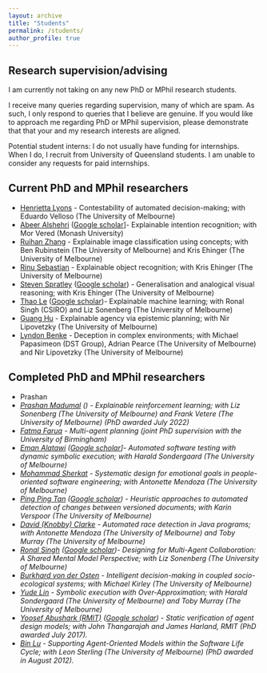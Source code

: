 ```yaml
---
layout: archive
title: "Students"
permalink: /students/
author_profile: true
---
```


## Research supervision/advising

I am currently not taking on any new PhD or MPhil research students.

I receive many queries regarding supervision, many of which are spam. As such, I only respond to queries that I believe are genuine. If you would like to approach me regarding PhD or MPhil supervision, please demonstrate that that your and my research interests are aligned.

Potential student interns: I do not usually have funding for internships. When I do, I recruit from University of Queensland students. I am unable to consider any requests for paid internships.

## Current PhD and MPhil researchers

* [Henrietta Lyons](https://au.linkedin.com/in/henrietta-lyons-b4420370) - Contestability of automated decision-making; with Eduardo Velloso (The University of Melbourne)
* [Abeer Alshehri](https://au.linkedin.com/in/abeer-alshehri-79b797121) ([Google scholar](https://scholar.google.com/citations?user=qw3twmAAAAAJ&hl=en&oi=ao)]- Explainable intention recognition; with Mor Vered (Monash University)
* [Ruihan Zhang](https://scholar.google.com/citations?user=gjSlsnQAAAAJ&hl=en&oi=ao) - Explainable image classification using concepts; with Ben Rubinstein (The University of Melbourne) and Kris Ehinger (The University of Melbourne)
* [Rinu Sebastian](https://au.linkedin.com/in/rinu-ann-sebastian-06323b157) - Explainable object recognition; with Kris Ehinger (The University of Melbourne)
* [Steven Spratley](https://au.linkedin.com/in/stevenspratley) ([Google scholar](https://scholar.google.com/citations?user=_8vZpYMAAAAJ&hl=en&oi=ao))  - Generalisation and analogical visual reasoning; with Kris Ehinger (The University of Melbourne)
* [Thao Le](https://thaole.xyz/) ([Google scholar](https://scholar.google.com/citations?user=lvj_SeIAAAAJ&hl=en&oi=ao))- Explainable machine learning; with Ronal Singh (CSIRO) and Liz Sonenberg (The University of Melbourne)
* [Guang Hu](https://au.linkedin.com/in/guang-hu-7507b4115)  - Explainable agency via epistemic planning; with Nir Lipovetzky (The University of Melbourne)
* [Lyndon Benke](https://scholar.google.com/citations?user=l5KtWPEAAAAJ&hl=en) - Deception in complex environments; with Michael Papasimeon (DST Group), Adrian Pearce (The University of Melbourne) and Nir Lipovetzky (The University of Melbourne)

## Completed PhD and MPhil researchers

* Prashan  [<i class="fas fa-fw fa-graduation-cap">](https://scholar.google.com.au/citations?hl=en&pli=1&user=eT4CpUsAAAAJ)
* [Prashan Madumal](https://prashanm.com/) (<a href="https://scholar.google.com.au/citations?hl=en&pli=1&user=eT4CpUsAAAAJ" target=_blank rel=noopener><i class="fas fa-fw fa-graduation-cap"></i></a>) - Explainable reinforcement learning; with Liz Sonenberg (The University of Melbourne) and Frank Vetere (The University of Melbourne) (PhD awarded July 2022)
* [Fatma Faruq](https://fatmaf.github.io/) - Multi-agent planning (joint PhD supervision with the University of Birmingham)
* [Eman Alatawi](https://sa.linkedin.com/in/emanalatawi) ([Google scholar](https://scholar.google.com/citations?user=YshlYaYAAAAJ&hl=en&oi=ao)]- Automated software testing with dynamic symbolic execution; with Harald Sondergaard (The University of Melbourne)
* [Mohammad Sherkat](https://www.linkedin.com/in/mohammad-sherkat-1a976a166) - Systematic design for emotional goals in people-oriented software engineering; with Antonette Mendoza (The University of Melbourne)
* [Ping Ping Tan](https://expert.unimas.my/profile/1651) ([Google scholar](https://scholar.google.com/citations?user=l8cxG_sAAAAJ&hl=en&oi=ao)) - Heuristic approaches to automated detection of changes between versioned documents; with Karin Verspoor (The University of Melbourne)
* [David (Knobby) Clarke](https://www.linkedin.com/in/knobby-clarke-204442/) - Automated race detection in Java programs; with Antonette Mendoza (The University of Melbourne)  and Toby Murray (The University of Melbourne)
* [Ronal Singh](https://au.linkedin.com/in/ronal-singh-3b09a238) ([Google scholar](https://scholar.google.com.au/citations?user=1ZxGOw4AAAAJ&hl=en))- Designing for Multi-Agent Collaboration: A Shared Mental Model Perspective; with Liz Sonenberg (The University of Melbourne)
* [Burkhard von der Osten](https://de.linkedin.com/in/fbvdo) - Intelligent decision-making in coupled socio-ecological systems; with Michael Kirley (The University of Melbourne)
* [Yude Lin](https://www.linkedin.com/in/yude-lin-b354a3140/) - Symbolic execution with Over-Approximation; with Harald Sondergaard (The University of Melbourne) and Toby Murray (The University of Melbourne)
* [Yoosef Abushark (RMIT)](https://sa.linkedin.com/in/yoosef-abushark-7b656888) ([Google scholar](https://scholar.google.com/citations?user=0CTEmppoPWcC&hl=en)) - Static verification of agent design models; with John Thangarajah and James Harland, RMIT (PhD awarded July 2017).
* [Bin Lu](https://au.linkedin.com/in/bin-lu-b9a6849) - Supporting Agent-Oriented Models within the Software Life Cycle; with Leon Sterling (The University of Melbourne) (PhD awarded in August 2012).